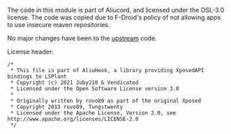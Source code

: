 The code in this module is part of Aliucord, and licensed under the OSL-3.0 license.
The code was copied due to F-Droid's policy of not allowing apps to use insecure maven repositories.

No major changes have been to the [upstream](https://github.com/Aliucord/hook/tree/main) code.

License header:

```agsl
/*
 * This file is part of AliuHook, a library providing XposedAPI bindings to LSPlant
 * Copyright (c) 2021 Juby210 & Vendicated
 * Licensed under the Open Software License version 3.0
 *
 * Originally written by rovo89 as part of the original Xposed
 * Copyright 2013 rovo89, Tungstwenty
 * Licensed under the Apache License, Version 2.0, see http://www.apache.org/licenses/LICENSE-2.0
 */
```
